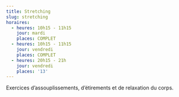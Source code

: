 ```yaml
---
title: Stretching
slug: stretching
horaires:
  - heures: 10h15 - 11h15
    jour: mardi
    places: COMPLET
  - heures: 10h15 - 11h15
    jour: vendredi
    places: COMPLET
  - heures: 20h15 - 21h
    jour: vendredi
    places: '13'
---
```

Exercices d’assouplissements, d’étirements et de relaxation du corps.
